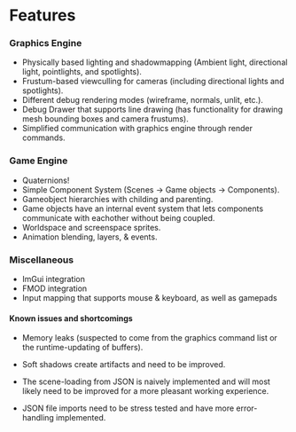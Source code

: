 # Features

### Graphics Engine
* Physically based lighting and shadowmapping (Ambient light, directional light, pointlights, and spotlights).
* Frustum-based viewculling for cameras (including directional lights and spotlights).
* Different debug rendering modes (wireframe, normals, unlit, etc.).
* Debug Drawer that supports line drawing (has functionality for drawing mesh bounding boxes and camera frustums).
* Simplified communication with graphics engine through render commands.


### Game Engine
* Quaternions!
* Simple Component System (Scenes -> Game objects -> Components).
* Gameobject hierarchies with childing and parenting.
* Game objects have an internal event system that lets components communicate with eachother without being coupled.
* Worldspace and screenspace sprites.
* Animation blending, layers, & events.


### Miscellaneous

* ImGui integration
* FMOD integration
* Input mapping that supports mouse & keyboard, as well as gamepads


#### Known issues and shortcomings

* Memory leaks (suspected to come from the graphics command list or the runtime-updating of buffers).
* Soft shadows create artifacts and need to be improved.
* The scene-loading from JSON is naively implemented and will most likely need to be improved for a more pleasant working experience.

* JSON file imports need to be stress tested and have more error-handling implemented.